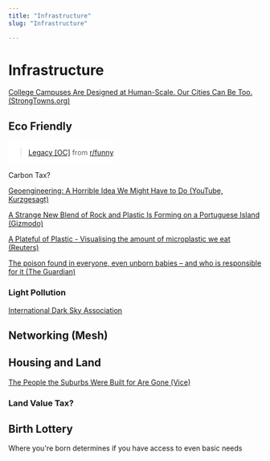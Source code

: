 ```yaml
---
title: "Infrastructure"
slug: "Infrastructure"

---
```


# Infrastructure

[College Campuses Are Designed at Human-Scale. Our Cities Can Be Too. (StrongTowns.org)](https://www.strongtowns.org/journal/2021/1/6/college-campuses-as-a-model-for-urban-planning)

## Eco Friendly

<div style="display: inline-block; background-color: #fff; border-radius: 10px;"><blockquote class="reddit-card"><a href="https://www.reddit.com/r/funny/comments/l5dzig/legacy_oc/">Legacy [OC]</a> from <a href="http://www.reddit.com/r/funny">r/funny</a></blockquote>
    <script async src="//embed.redditmedia.com/widgets/platform.js" charset="UTF-8"></script></div>

Carbon Tax?

[Geoengineering: A Horrible Idea We Might Have to Do (YouTube, Kurzgesagt)](https://www.youtube.com/watch?v=dSu5sXmsur4)

[A Strange New Blend of Rock and Plastic Is Forming on a Portuguese Island (Gizmodo)](https://earther.gizmodo.com/a-strange-new-blend-of-rock-and-plastic-is-forming-on-a-1835742900)

[A Plateful of Plastic - Visualising the amount of microplastic we eat (Reuters)](https://graphics.reuters.com/ENVIRONMENT-PLASTIC/0100B4TF2MQ/index.html)

[The poison found in everyone, even unborn babies – and who is responsible for it (The Guardian)](https://www.theguardian.com/commentisfree/2020/dec/17/dark-waters-pfas-ticking-chemical-time-bomb-in-your-blood)

### Light Pollution

[International Dark Sky Association](https://www.darksky.org)

## Networking (Mesh)

## Housing and Land

[The People the Suburbs Were Built for Are Gone (Vice)](https://www.vice.com/en/article/y3gx5b/the-people-the-suburbs-were-built-for-are-gone)

### Land Value Tax?

## Birth Lottery

Where you're born determines if you have access to even basic needs